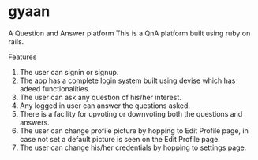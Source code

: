 # gyaan
A Question and Answer platform
This is a QnA platform built using ruby on rails.

Features

   1. The user can signin or signup.
   2. The app has a complete login system built using devise which has adeed functionalities.
   3. The user can ask any question of his/her interest.
   4. Any  logged in user can answer the questions asked.
   5. There is a facility for upvoting or downvoting both the questions and answers. 
   6. The user can change profile picture by hopping to Edit Profile page, in case not set a default picture is seen on the Edit Profile page.         
   7. The user can change his/her credentials by hopping to settings page.
